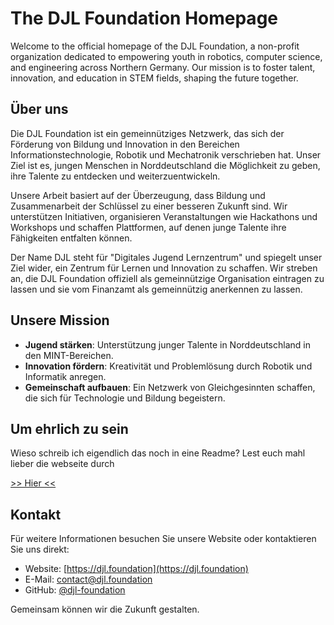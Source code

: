 # The DJL Foundation Homepage

Welcome to the official homepage of the DJL Foundation, a non-profit organization dedicated to empowering youth in robotics, computer science, and engineering across Northern Germany. Our mission is to foster talent, innovation, and education in STEM fields, shaping the future together.

## Über uns

Die DJL Foundation ist ein gemeinnütziges Netzwerk, das sich der Förderung von Bildung und Innovation in den Bereichen Informationstechnologie, Robotik und Mechatronik verschrieben hat. Unser Ziel ist es, jungen Menschen in Norddeutschland die Möglichkeit zu geben, ihre Talente zu entdecken und weiterzuentwickeln.

Unsere Arbeit basiert auf der Überzeugung, dass Bildung und Zusammenarbeit der Schlüssel zu einer besseren Zukunft sind. Wir unterstützen Initiativen, organisieren Veranstaltungen wie Hackathons und Workshops und schaffen Plattformen, auf denen junge Talente ihre Fähigkeiten entfalten können.

Der Name DJL steht für "Digitales Jugend Lernzentrum" und spiegelt unser Ziel wider, ein Zentrum für Lernen und Innovation zu schaffen. Wir streben an, die DJL Foundation offiziell als gemeinnützige Organisation eintragen zu lassen und sie vom Finanzamt als gemeinnützig anerkennen zu lassen.

## Unsere Mission

- **Jugend stärken**: Unterstützung junger Talente in Norddeutschland in den MINT-Bereichen.
- **Innovation fördern**: Kreativität und Problemlösung durch Robotik und Informatik anregen.
- **Gemeinschaft aufbauen**: Ein Netzwerk von Gleichgesinnten schaffen, die sich für Technologie und Bildung begeistern.

## Um ehrlich zu sein

Wieso schreib ich eigendlich das noch in eine Readme?
Lest euch mahl lieber die webseite durch

[>> Hier <<](https://djl.foundation)

## Kontakt

Für weitere Informationen besuchen Sie unsere Website oder kontaktieren Sie uns direkt:

- Website: [https://djl.foundation](https://djl.foundation)
- E-Mail: [contact@djl.foundation](mailto:contact@djl.foundation)
- GitHub: [@djl-foundation](https://github.com/djl-foundation)

Gemeinsam können wir die Zukunft gestalten.
